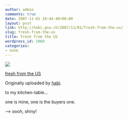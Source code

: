 ```yaml
---
author: admin
comments: true
date: 2007-11-01 18:44:48+00:00
layout: post
link: http://habi.gna.ch/2007/11/01/fresh-from-the-us/
slug: fresh-from-the-us
title: fresh from the US
wordpress_id: 1069
categories:
- none
---
```



 [![](http://farm3.static.flickr.com/2413/1815311734_2b4477b420_m.jpg)](http://www.flickr.com/photos/habi/1815311734/)
   

 
  [fresh from the US](http://www.flickr.com/photos/habi/1815311734/)
    

  Originally uploaded by [habi](http://www.flickr.com/people/habi/).
 



to my kitchen-table...  

one is mine, one is the buyers one.  

--> oooh, shiny!
  

